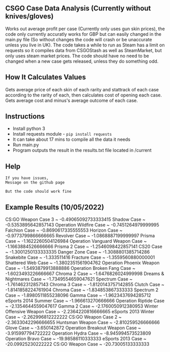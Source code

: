 ## CSGO Case Data Analysis (Currently without knives/gloves)

Works out average profit per case (Currently only uses gun skin prices), the code only currently accuratly works for GBP but can easily changed in the main.py file (So without changes the code will crash or be unaccurate unless you live in UK).
The code takes a while to run as Steam has a limit on requests so it compiles data from CSGOStash as well as SteamMarket, but only uses steam market prices.
The code should have no need to be changed when a new case gets released, unless they do something odd.

## How It Calculates Values

Gets average price of each skin of each rarity and stattrack of each case according to the rarity of each, then calculates cost of opening each case. Gets average cost and minus's average outcome of each case.

## Instructions

- Install python 3
- Install requests module - `pip install requests`
- It can take about 17 mins to compile all the data it needs
- Run main.py
- Program outputs the result in the results.txt file located in /current

## Help

	If you have issues, 
	Message on the github page
	
	But the code should work fine


## Example Results (10/05/2022)

CS:GO Weapon Case 3 ~ -0.49065092733333415
Shadow Case ~ -0.5353895642857143
Operation Wildfire Case ~ -0.7451264979999995
Falchion Case ~ -0.8690617335555553
Horizon Case ~ -0.9773799866666665
Revolver Case ~ -1.0868887199999997
Prisma Case ~ -1.1622260504126984
Operation Vanguard Weapon Case ~ -1.1663884526666666
Prisma 2 Case ~ -1.2546098422857141
CS20 Case ~ -1.3001250133333335
Danger Zone Case ~ -1.3088801385714286
Snakebite Case ~ -1.333511416
Fracture Case ~ -1.3559560880000001
Shattered Web Case ~ -1.3802351561904762
Operation Phoenix Weapon Case ~ -1.5493879913888886
Operation Broken Fang Case ~ -1.6023493226666667
Chroma 2 Case ~ -1.6476826024999998
Dreams &amp; Nightmares Case ~ -1.7349554659047621
Spectrum Case ~ -1.761462312857143
Chroma 3 Case ~ -1.8120143757142855
Clutch Case ~ -1.8141858224761904
Chroma Case ~ -1.834853867333333
Spectrum 2 Case ~ -1.8980511855238096
Gamma Case ~ -1.9623437694285712
eSports 2014 Summer Case ~ -1.966613270666666
Operation Riptide Case ~ -2.1354644559047617
Gamma 2 Case ~ -2.1760050912380953
Winter Offensive Weapon Case ~ -2.2364220816666665
eSports 2013 Winter Case ~ -2.262996812222222
CS:GO Weapon Case 2 ~ -2.3633042296666655
Huntsman Weapon Case ~ -2.810259526666666
Glove Case ~ -3.650142872
Operation Breakout Weapon Case ~ -3.915997794722222
Operation Hydra Case ~ -8.945994573523809
Operation Bravo Case ~ -19.98586110333333
eSports 2013 Case ~ -20.09925230222222
CS:GO Weapon Case ~ -20.73005133333333

